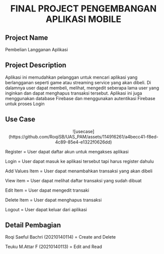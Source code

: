 <h1 align = "center">FINAL PROJECT PENGEMBANGAN APLIKASI MOBILE</h1>
<h2>Project Name</h2>
<p>Pembelian Langganan Aplikasi</p>
<h2>Project Description</h2>
<p>Aplikasi ini memudahkan pelanggan untuk mencari aplikasi yang berlangganan seperti game atau streaming service yang akan dibeli. Di dalamnya user dapat membeli, melihat, mengedit seberapa lama user yang inginkan dan dapat menghapus transaksi tersebut. Aplikasi ini juga menggunakan database Firebase dan menggunakan autentikasi Firebase untuk proses Login</p>
<h2>Use Case</h2>
<p align = "center">![usecase](https://github.com/RoqiSB/UAS_PAM/assets/114916261/a4becc41-f8ed-4c89-85e4-e1322f0626dd)
</p>
<p>Register = User dapat daftar akun untuk mengakses aplikasi</p>
<p>Login = User dapat masuk ke aplikasi tersebut tapi harus register dahulu</p>
<p>Add Values Item = User dapat menambahkan transaksi yang akan dibeli</p>
<p>View item = User dapat melihat daftar transaksi yang sudah dibuat</p>
<p>Edit Item = User dapat mengedit transaki</p>
<p>Delete Item = User dapat menghapus transaksi</p>
<p>Logout = User dapat keluar dari aplikasi</p>
<h2>Detail Pembagian</h2>
<p>Roqi Saeful Bachri (20210140114) = Create and Delete </p>
<p>Teuku M.Attar F (20210140113) = Edit and Read </p>
